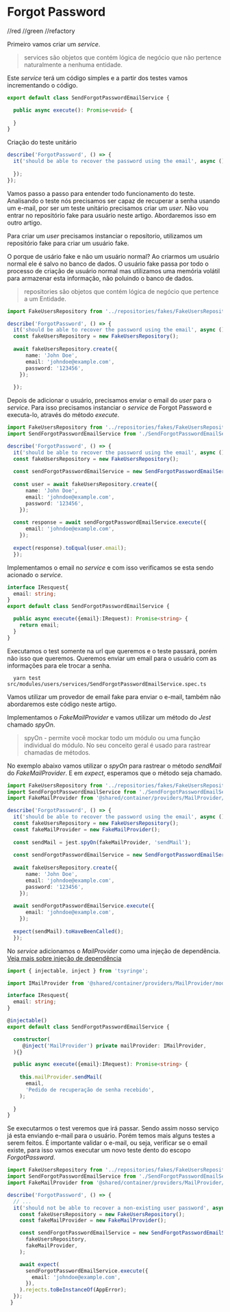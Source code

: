 # Forgot Password

//red
//green
//refactory


Primeiro vamos criar um *service*.

> services são objetos que contém lógica de negócio que não pertence naturalmente a nenhuma entidade.

Este *service* terá um código simples e a partir dos testes vamos incrementando o código.

```ts
export default class SendForgotPasswordEmailService {

  public async execute(): Promise<void> {
    
  }
}

```

Criação do teste unitário

```ts
describe('ForgotPassword', () => {
  it('should be able to recover the password using the email', async () => {
    
  });
});

```

Vamos passo a passo para entender todo funcionamento do teste. 
Analisando o teste nós precisamos ser capaz de recuperar a senha usando um e-mail, por ser um teste unitário precisamos criar um *user*.
Não vou entrar no repositório fake para usuário neste artigo. Abordaremos isso em outro artigo.

Para criar um *user* precisamos instanciar o reposítorio, utilizamos um repositório fake para criar um usuário fake.

O porque de usário fake e não um usuário normal? 
Ao criarmos um usuário normal ele é salvo no banco de dados. O usuário fake passa por todo o processo de criação de usuário normal mas utilizamos uma memória volátil para armazenar esta informação, não poluindo o banco de dados.

> repositories são objetos que contém lógica de negócio que pertence a um Entidade.

```ts
import FakeUsersRepository from '../repositories/fakes/FakeUsersRepository';

describe('ForgotPassword', () => {
  it('should be able to recover the password using the email', async () => {
  const fakeUsersRepository = new FakeUsersRepository();
  
  await fakeUsersRepository.create({
      name: 'John Doe',
      email: 'johndoe@example.com',
      password: '123456',
    });
    
  });
```

Depois de adicionar o usuário, precisamos enviar o email do *user* para o *service*. 
Para isso precisamos instanciar o *service* de Forgot Password e executa-lo, através do método *execute*.

```ts
import FakeUsersRepository from '../repositories/fakes/FakeUsersRepository';
import SendForgotPasswordEmailService from './SendForgotPasswordEmailService';

describe('ForgotPassword', () => {
  it('should be able to recover the password using the email', async () => {
  const fakeUsersRepository = new FakeUsersRepository();
  
  const sendForgotPasswordEmailService = new SendForgotPasswordEmailService();
  
  const user = await fakeUsersRepository.create({
      name: 'John Doe',
      email: 'johndoe@example.com',
      password: '123456',
    });
  
  const response = await sendForgotPasswordEmailService.execute({
      email: 'johndoe@example.com',
    });
    
  expect(response).toEqual(user.email);  
  });
```

Implementamos o email no *service* e com isso verificamos se esta sendo acionado o *service*.

```ts
interface IResquest{
  email: string;
}
export default class SendForgotPasswordEmailService {

  public async execute({email}:IRequest): Promise<string> {
    return email;
  }
}

```
Executamos o test somente na url que queremos e o teste passará, porém não isso que queremos. Queremos enviar um email para o usuário com as informações para ele trocar a senha.
```terminal
  yarn test src/modules/users/services/SendForgotPasswordEmailService.spec.ts
```

Vamos utilizar um provedor de email fake para enviar o e-mail, também não abordaremos este código neste artigo.

Implementamos o *FakeMailProvider* e vamos utilizar um método do *Jest* chamado *spyOn*.

> spyOn - permite você mockar todo um módulo ou uma função individual do módulo. No seu conceito geral é usado para rastrear chamadas de métodos.

No exemplo abaixo vamos utilizar o *spyOn* para rastrear o método *sendMail* do *FakeMailProvider*. E em *expect*, esperamos que o método seja chamado.

```ts
import FakeUsersRepository from '../repositories/fakes/FakeUsersRepository';
import SendForgotPasswordEmailService from './SendForgotPasswordEmailService';
import FakeMailProvider from '@shared/container/providers/MailProvider/fakes/FakeMailProvider';

describe('ForgotPassword', () => {
  it('should be able to recover the password using the email', async () => {
  const fakeUsersRepository = new FakeUsersRepository();
  const fakeMailProvider = new FakeMailProvider();
  
  const sendMail = jest.spyOn(fakeMailProvider, 'sendMail');
  
  const sendForgotPasswordEmailService = new SendForgotPasswordEmailService();
  
  await fakeUsersRepository.create({
      name: 'John Doe',
      email: 'johndoe@example.com',
      password: '123456',
    });
  
  await sendForgotPasswordEmailService.execute({
      email: 'johndoe@example.com',
    });
    
  expect(sendMail).toHaveBeenCalled();
  });
```
No *service* adicionamos o *MailProvider* como uma injeção de dependência. [Veja mais sobre injeção de dependência](https://github.com/rurbano3d/documentation/blob/master/Teoria/Inje%C3%A7%C3%A3o%20de%20depend%C3%AAncia.MD)

```ts
import { injectable, inject } from 'tsyringe';

import IMailProvider from '@shared/container/providers/MailProvider/models/IMailProvider';

interface IResquest{
  email: string;
}

@injectable()
export default class SendForgotPasswordEmailService {

  constructor(
     @inject('MailProvider') private mailProvider: IMailProvider,
  ){}

  public async execute({email}:IRequest): Promise<string> {
  
    this.mailProvider.sendMail(
      email,
      'Pedido de recuperação de senha recebido',
    );
    
  }
}

```
Se executarmos o test veremos que irá passar. Sendo assim nosso serviço já esta enviando e-mail para o usuário. Porém temos mais alguns testes a serem feitos.
É importante validar o e-mail, ou seja, verificar se o email existe, para isso vamos executar um novo teste dento do escopo *ForgotPassword*.

```ts
import FakeUsersRepository from '../repositories/fakes/FakeUsersRepository';
import SendForgotPasswordEmailService from './SendForgotPasswordEmailService';
import FakeMailProvider from '@shared/container/providers/MailProvider/fakes/FakeMailProvider';

describe('ForgotPassword', () => {
  // ...
  it('should not be able to recover a non-existing user password', async () => {
    const fakeUsersRepository = new FakeUsersRepository();
    const fakeMailProvider = new FakeMailProvider();

    const sendForgotPasswordEmailService = new SendForgotPasswordEmailService(
      fakeUsersRepository,
      fakeMailProvider,
    );

    await expect(
      sendForgotPasswordEmailService.execute({
        email: 'johndoe@example.com',
      }),
    ).rejects.toBeInstanceOf(AppError);
  });
 }
```
